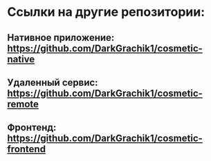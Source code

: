 # Ссылки на другие репозитории:
## Нативное приложение: https://github.com/DarkGrachik1/cosmetic-native
## Удаленный сервис: https://github.com/DarkGrachik1/cosmetic-remote
## Фронтенд: https://github.com/DarkGrachik1/cosmetic-frontend
